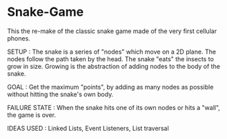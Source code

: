 # Snake-Game

This the re-make of the classic snake game made of the very first cellular phones.

SETUP : The snake is a series of "nodes" which move on a 2D plane. The nodes follow
the path taken by the head. The snake "eats" the insects to grow in size. Growing is
the abstraction of adding nodes to the body of the snake.

GOAL : Get the maximum "points", by adding as many nodes as possible without hitting
the snake's own body.

FAILURE STATE : When the snake hits one of its own nodes or hits a "wall", the game is
over.

IDEAS USED : Linked Lists, Event Listeners, List traversal
